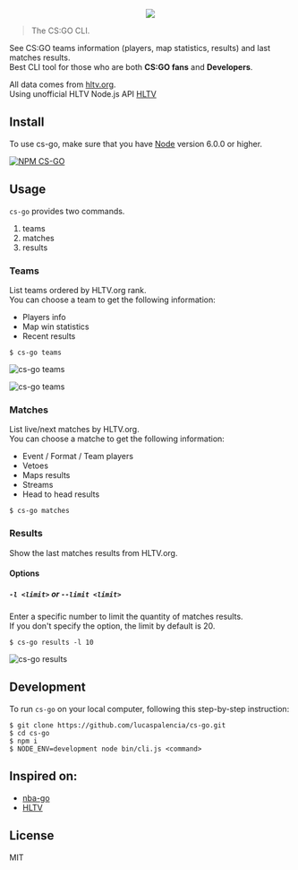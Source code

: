 <p align=center>
<img src="https://user-images.githubusercontent.com/7226038/33856044-fd5fb8d8-dead-11e7-988f-84e08eb8f60f.jpg">
</p>  

> The CS:GO CLI.  

See CS:GO teams information (players, map statistics, results) and last matches results.  
Best CLI tool for those who are both **CS:GO fans** and **Developers**.  

All data comes from [hltv.org](https://www.hltv.org/).  
Using unofficial HLTV Node.js API [HLTV](https://github.com/gigobyte/HLTV)  

## Install

To use cs-go, make sure that you have [Node](https://nodejs.org/) version 6.0.0 or higher.

[![NPM CS-GO](https://nodei.co/npm/cs-go.png)](https://nodei.co/npm/cs-go/)

## Usage

`cs-go` provides two commands.

1. teams
2. matches
3. results

### Teams

List teams ordered by HLTV.org rank.  
You can choose a team to get the following information:

- Players info
- Map win statistics
- Recent results

```
$ cs-go teams
```

![cs-go teams](https://user-images.githubusercontent.com/7226038/33832684-3183e76e-de64-11e7-9c60-c11bfe1faba4.png)

![cs-go teams](https://user-images.githubusercontent.com/7226038/33832683-3165e7aa-de64-11e7-8fd8-2ef298368861.png)

### Matches

List live/next matches by HLTV.org.  
You can choose a matche to get the following information:

- Event / Format / Team players
- Vetoes
- Maps results
- Streams
- Head to head results

```
$ cs-go matches
```

### Results

Show the last matches results from HLTV.org.

#### Options

##### `-l <limit>` or `--limit <limit>`

Enter a specific number to limit the quantity of matches results.  
If you don't specify the option, the limit by default is 20.

```
$ cs-go results -l 10
```

![cs-go results](https://user-images.githubusercontent.com/7226038/33832682-3146b10a-de64-11e7-933f-5bc3d341435c.png)

## Development

To run `cs-go` on your local computer, following this step-by-step instruction:

```
$ git clone https://github.com/lucaspalencia/cs-go.git
$ cd cs-go
$ npm i
$ NODE_ENV=development node bin/cli.js <command>
```

## Inspired on:
 - [nba-go](https://github.com/xxhomey19/nba-go)
 - [HLTV](https://github.com/gigobyte/HLTV)

## License

MIT

